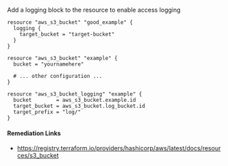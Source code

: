 
Add a logging block to the resource to enable access logging

```hcl
resource "aws_s3_bucket" "good_example" {
  logging {
    target_bucket = "target-bucket"
  }
}
```
```hcl
resource "aws_s3_bucket" "example" {
  bucket = "yournamehere"

  # ... other configuration ...
}

resource "aws_s3_bucket_logging" "example" {
  bucket        = aws_s3_bucket.example.id
  target_bucket = aws_s3_bucket.log_bucket.id
  target_prefix = "log/"
}
```

#### Remediation Links
 - https://registry.terraform.io/providers/hashicorp/aws/latest/docs/resources/s3_bucket

